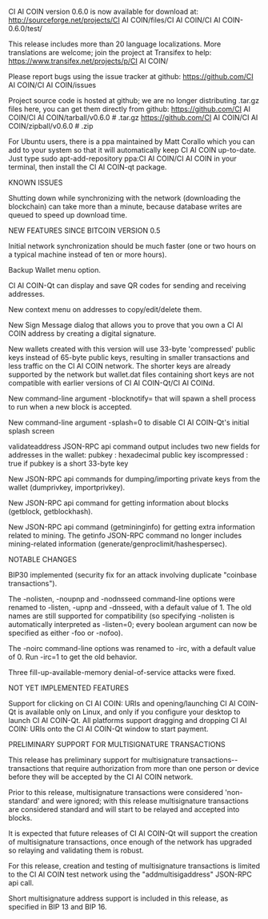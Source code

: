 CI AI COIN version 0.6.0 is now available for download at:
http://sourceforge.net/projects/CI AI COIN/files/CI AI COIN/CI AI COIN-0.6.0/test/

This release includes more than 20 language localizations.
More translations are welcome; join the
project at Transifex to help:
https://www.transifex.net/projects/p/CI AI COIN/

Please report bugs using the issue tracker at github:
https://github.com/CI AI COIN/CI AI COIN/issues

Project source code is hosted at github; we are no longer
distributing .tar.gz files here, you can get them
directly from github:
https://github.com/CI AI COIN/CI AI COIN/tarball/v0.6.0  # .tar.gz
https://github.com/CI AI COIN/CI AI COIN/zipball/v0.6.0  # .zip

For Ubuntu users, there is a ppa maintained by Matt Corallo which
you can add to your system so that it will automatically keep
CI AI COIN up-to-date.  Just type
sudo apt-add-repository ppa:CI AI COIN/CI AI COIN
in your terminal, then install the CI AI COIN-qt package.


KNOWN ISSUES

Shutting down while synchronizing with the network
(downloading the blockchain) can take more than a minute,
because database writes are queued to speed up download
time.


NEW FEATURES SINCE BITCOIN VERSION 0.5

Initial network synchronization should be much faster
(one or two hours on a typical machine instead of ten or more
hours).

Backup Wallet menu option.

CI AI COIN-Qt can display and save QR codes for sending
and receiving addresses.

New context menu on addresses to copy/edit/delete them.

New Sign Message dialog that allows you to prove that you
own a CI AI COIN address by creating a digital
signature.

New wallets created with this version will
use 33-byte 'compressed' public keys instead of
65-byte public keys, resulting in smaller
transactions and less traffic on the CI AI COIN
network. The shorter keys are already supported
by the network but wallet.dat files containing
short keys are not compatible with earlier
versions of CI AI COIN-Qt/CI AI COINd.

New command-line argument -blocknotify=<command>
that will spawn a shell process to run <command> 
when a new block is accepted.

New command-line argument -splash=0 to disable
CI AI COIN-Qt's initial splash screen

validateaddress JSON-RPC api command output includes
two new fields for addresses in the wallet:
pubkey : hexadecimal public key
iscompressed : true if pubkey is a short 33-byte key

New JSON-RPC api commands for dumping/importing
private keys from the wallet (dumprivkey, importprivkey).

New JSON-RPC api command for getting information about
blocks (getblock, getblockhash).

New JSON-RPC api command (getmininginfo) for getting
extra information related to mining. The getinfo
JSON-RPC command no longer includes mining-related
information (generate/genproclimit/hashespersec).



NOTABLE CHANGES

BIP30 implemented (security fix for an attack involving
duplicate "coinbase transactions").

The -nolisten, -noupnp and -nodnsseed command-line
options were renamed to -listen, -upnp and -dnsseed,
with a default value of 1. The old names are still
supported for compatibility (so specifying -nolisten
is automatically interpreted as -listen=0; every
boolean argument can now be specified as either
-foo or -nofoo).

The -noirc command-line options was renamed to
-irc, with a default value of 0. Run -irc=1 to
get the old behavior.

Three fill-up-available-memory denial-of-service
attacks were fixed.


NOT YET IMPLEMENTED FEATURES

Support for clicking on CI AI COIN: URIs and
opening/launching CI AI COIN-Qt is available only on Linux,
and only if you configure your desktop to launch
CI AI COIN-Qt. All platforms support dragging and dropping
CI AI COIN: URIs onto the CI AI COIN-Qt window to start
payment.


PRELIMINARY SUPPORT FOR MULTISIGNATURE TRANSACTIONS

This release has preliminary support for multisignature
transactions-- transactions that require authorization
from more than one person or device before they
will be accepted by the CI AI COIN network.

Prior to this release, multisignature transactions
were considered 'non-standard' and were ignored;
with this release multisignature transactions are
considered standard and will start to be relayed
and accepted into blocks.

It is expected that future releases of CI AI COIN-Qt
will support the creation of multisignature transactions,
once enough of the network has upgraded so relaying
and validating them is robust.

For this release, creation and testing of multisignature
transactions is limited to the CI AI COIN test network using
the "addmultisigaddress" JSON-RPC api call.

Short multisignature address support is included in this
release, as specified in BIP 13 and BIP 16.
